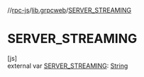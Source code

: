 //[rpc-js](../../index.md)/[lib.grpcweb](index.md)/[SERVER_STREAMING](-s-e-r-v-e-r_-s-t-r-e-a-m-i-n-g.md)

# SERVER_STREAMING

[js]\
external var [SERVER_STREAMING](-s-e-r-v-e-r_-s-t-r-e-a-m-i-n-g.md): [String](https://kotlinlang.org/api/latest/jvm/stdlib/kotlin/-string/index.html)
